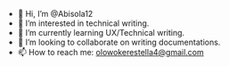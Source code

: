 - 👋 Hi, I’m @Abisola12
- 👀 I’m interested in technical writing.
- 🌱 I’m currently learning UX/Technical writing.
- 💞️ I’m looking to collaborate on writing documentations.
- 📫 How to reach me: olowokerestella4@gmail.com

<!---
Abisola12/Abisola12 is a ✨ special ✨ repository because its `README.md` (this file) appears on your GitHub profile.
You can click the Preview link to take a look at your changes.
--->
